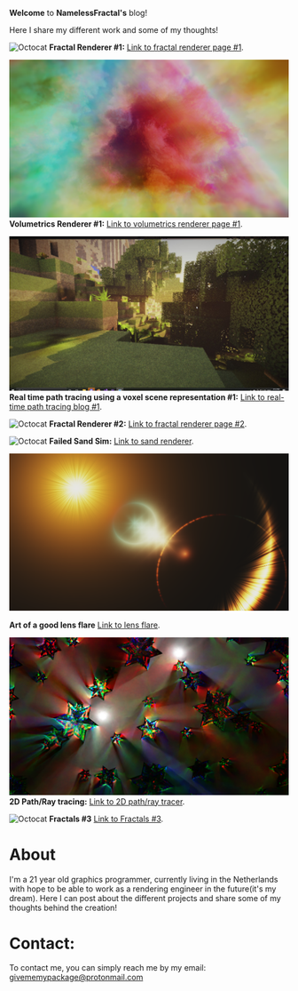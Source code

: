 **Welcome** to **NamelessFractal's** blog!

Here I share my different work and some of my thoughts! 

![Octocat](https://github.com/NamelessCoding/NamelessCoding.github.io/blob/main/assets/images/futurecity2.png?raw=true)
**Fractal Renderer #1:** [Link to fractal renderer page #1](./another-page.md).

![Octocat](https://github.com/NamelessCoding/NamelessCoding.github.io/blob/main/assets/images/index.png?raw=true)
**Volumetrics Renderer #1:** [Link to volumetrics renderer page #1](./another-page2.md).

![Octocat](https://github.com/NamelessCoding/NamelessCoding.github.io/blob/main/assets/images/ConsoleApp1_ZtsQAolgw0.jpg?raw=true)
**Real time path tracing using a voxel scene representation #1:** [Link to real-time path tracing blog #1](./another-page3.md).

![Octocat](https://github.com/NamelessCoding/NamelessCoding.github.io/blob/main/assets/images/243423fftt.png?raw=true)
**Fractal Renderer #2:** [Link to fractal renderer page #2](./another-page4.md).

![Octocat](https://github.com/NamelessCoding/NamelessCoding.github.io/blob/main/assets/images/fsdg235.png?raw=true)
**Failed Sand Sim:** [Link to sand renderer](./another-page5.md).

![Octocat](https://github.com/NamelessCoding/NamelessCoding.github.io/blob/main/assets/images/bhkgyt8.png?raw=true)

**Art of a good lens flare** [Link to lens flare](./another-page6.md).

![Octocat](https://github.com/NamelessCoding/NamelessCoding.github.io/blob/main/assets/images/2pd5.png?raw=true)
**2D Path/Ray tracing:** [Link to 2D path/ray tracer](./raypathtracer.md).

![Octocat](https://github.com/NamelessCoding/NamelessCoding.github.io/blob/main/assets/images/fg1.png?raw=true)
**Fractals #3** [Link to Fractals #3](./fractals3.md).


# About

I'm a 21 year old graphics programmer, currently living in the Netherlands with hope to be able to work as a rendering engineer in the future(it's my dream). Here I can 
post about the different projects and share some of my thoughts behind the creation!

# Contact:

To contact me, you can simply reach me by my email: givememypackage@protonmail.com


